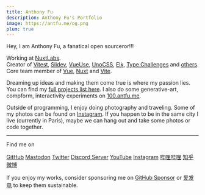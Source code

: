 ```yaml
---
title: Anthony Fu
description: Anthony Fu's Portfolio
image: https://antfu.me/og.png
plum: true
---
```


Hey, I am Anthony Fu, a fanatical open sourceror!!!

Working at [<span i-simple-icons-nuxtdotjs /> NuxtLabs](https://nuxtlabs.com/).<br>
Creator of [Vitest](https://github.com/vitest-dev/vitest), [Slidev](https://github.com/slidevjs/slidev), [VueUse](https://github.com/vueuse/vueuse), [UnoCSS](https://github.com/antfu/unocss), [Elk](https://github.com/elk-zone/elk), [Type Challenges](https://github.com/type-challenges/type-challenges) and [others](/projects).<br>
Core team member of [Vue](https://vuejs.org/), [Nuxt](http://nuxtjs.org/) and [Vite](http://vitejs.dev/).<br>

Dreaming up ideas and making them come true is where my passion lies. You can find my [full projects list here](/projects). I also do some generative-art, compform, interactivity experiments on [100.antfu.me](https://100.antfu.me/).

Outside of programming, I enjoy doing photography and traveling. Some of my photos can be found on [Instagram](https://www.instagram.com/antfu7). If you happen to be in the same city I live (currently in Paris), maybe we can hang out and take some photos or code together.

<div flex-auto />

---

Find me on

<p flex="~ gap-3 wrap" class="mt--2!">
  <a href="https://github.com/antfu" target="_blank"><span op75 i-simple-icons-github /> GitHub</a>
  <a href="https://elk.zone/m.webtoo.ls/@antfu" target="_blank"><span op75 i-simple-icons-mastodon/> Mastodon</a>
  <a href="https://www.twitter.com/antfu7" target="_blank"><span op75 i-ri-twitter-x-fill /> Twitter</a>
  <a href="https://chat.antfu.me" target="_blank"><span op75 i-simple-icons-discord /> Discord Server</a>
  <a href="https://www.youtube.com/anthonyfu7" target="_blank"><span op75 i-simple-icons-youtube /> YouTube</a>
  <a href="https://www.instagram.com/antfu7" target="_blank"><span op75 i-simple-icons-instagram /> Instagram</a>
  <a href="https://space.bilibili.com/668380" target="_blank"><span op75 i-simple-icons-bilibili /> 哔哩哔哩</a>
  <a href="https://www.zhihu.com/people/antfu" target="_blank"><span op75 i-simple-icons-zhihu /> 知乎</a>
  <a href="https://weibo.com/u/7485197193" target="_blank"><span op75 i-simple-icons-sinaweibo /> 微博</a>
</p>

If you enjoy my works, consider sponsoring me on [<span i-carbon-favorite /> GitHub Sponsor](https://github.com/sponsors/antfu) or [<span i-carbon-lightning /> 爱发电](https://afdian.net/a/antfu) to keep them sustainable.
